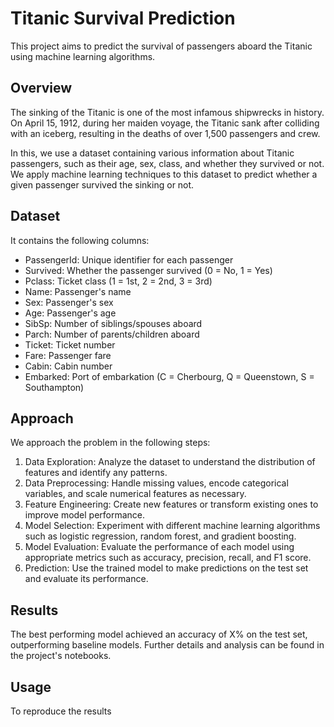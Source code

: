 # Titanic Survival Prediction

This project aims to predict the survival of passengers aboard the Titanic using machine learning algorithms.

## Overview

The sinking of the Titanic is one of the most infamous shipwrecks in history. On April 15, 1912, during her maiden voyage, the Titanic sank after colliding with an iceberg, resulting in the deaths of over 1,500 passengers and crew.

In this, we use a dataset containing various information about Titanic passengers, such as their age, sex, class, and whether they survived or not. We apply machine learning techniques to this dataset to predict whether a given passenger survived the sinking or not.

## Dataset

It contains the following columns:

- PassengerId: Unique identifier for each passenger
- Survived: Whether the passenger survived (0 = No, 1 = Yes)
- Pclass: Ticket class (1 = 1st, 2 = 2nd, 3 = 3rd)
- Name: Passenger's name
- Sex: Passenger's sex
- Age: Passenger's age
- SibSp: Number of siblings/spouses aboard
- Parch: Number of parents/children aboard
- Ticket: Ticket number
- Fare: Passenger fare
- Cabin: Cabin number
- Embarked: Port of embarkation (C = Cherbourg, Q = Queenstown, S = Southampton)

## Approach

We approach the problem in the following steps:

1. Data Exploration: Analyze the dataset to understand the distribution of features and identify any patterns.
2. Data Preprocessing: Handle missing values, encode categorical variables, and scale numerical features as necessary.
3. Feature Engineering: Create new features or transform existing ones to improve model performance.
4. Model Selection: Experiment with different machine learning algorithms such as logistic regression, random forest, and gradient boosting.
5. Model Evaluation: Evaluate the performance of each model using appropriate metrics such as accuracy, precision, recall, and F1 score.
6. Prediction: Use the trained model to make predictions on the test set and evaluate its performance.

## Results

The best performing model achieved an accuracy of X% on the test set, outperforming baseline models. Further details and analysis can be found in the project's notebooks.

## Usage

To reproduce the results
